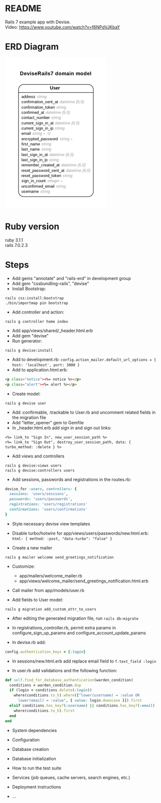 # README

Rails 7 example app with Devise. <br>
Video: https://www.youtube.com/watch?v=f6NPdVJKbaY

# ERD Diagram
![ERD Diagram](erd.png)

# Ruby version
ruby 3.1.1 <br>
rails 7.0.2.3

# Steps
- Add gems "annotate" and "rails-erd" in development group
- Add gem "cssbundling-rails", "devise"
- Install Bootstrap:
```
rails css:install:bootstrap
./bin/importmap pin bootstrap
```
- Add controller and action:
```
rails g controller home index
```
- Add app/views/shared/\_header.html.erb
- Add gem "devise"
- Run generator:
```
rails g devise:install
```

- Add to development.rb: `config.action_mailer.default_url_options = { host: 'localhost', port: 3000 }`
- Add to application.html.erb:
```html
<p class="notice"><%= notice %></p>
<p class="alert"><%= alert %></p>
```
- Create model:
```
rails g devise user
```
- Add :confirmable, :trackable to User.rb and uncomment related fields in the migration file
- Add "letter_opener" gem to Gemfile
- In \_header.html.erb add sign in and sign out links:
```
<%= link_to "Sign In", new_user_session_path %>
<%= link_to "Sign Out", destroy_user_session_path, data: { turbo_method: :delete } %>
```

- Add views and controllers
```
rails g devise:views users
rails g devise:controllers users
```
- Add sessions, passwords and registrations in the routes.rb:
```rb
devise_for :users, controllers: {
  sessions: 'users/sessions',
  passwords: 'users/passwords',
  registrations: 'users/registrations'
  confirmations: 'users/confirmations'
}
```

- Style necessary devise view templates
- Disable turbo/hotwire for app/views/users/passwords/new.html.erb:
`html: { method: :post, "data-turbo": "false" }`

- Create a new mailer
```
rails g mailer welcome send_greetings_notification
```
- Customize:
  - app/mailers/welcome_mailer.rb
  - app/views/welcome_mailer/send_greetings_notification.html.erb
- Call mailer from app/models/user.rb

- Add fields to User model:
```
rails g migration add_custom_attr_to_users
```
- After editing the generated migration file, run `rails db:migrate`

- In registrations_controller.rb, permit extra params in configure_sign_up_params and configure_account_update_params
- In devise.rb add:
```rb
config.authentication_keys = [:login]
```
- In sessions/new.html.erb add replace email field to `f.text_field :login`

- In user.rb add validations and the following function:
```rb
def self.find_for_database_authentication(warden_condition)
  conditions = warden_condition.dup
  if (login = conditions.delete(:login))
    where(conditions.to_h).where(["lower(username) = :value OR
      lower(email) = :value", { value: login.downcase }]).first
  elsif conditions.has_key?(:username) || conditions.has_key?(:email)
    where(conditions.to_h).first
  end
end
```



* System dependencies

* Configuration

* Database creation

* Database initialization

* How to run the test suite

* Services (job queues, cache servers, search engines, etc.)

* Deployment instructions

* ...
